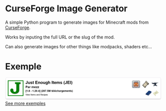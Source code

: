 # CurseForge Image Generator

A simple Python program to generate images for Minecraft mods from [CurseForge](https://www.curseforge.com/minecraft/mc-mods).

Works by inputing the full URL or the slug of the mod.

Can also generate images for other things like modpacks, shaders etc...

# Exemple

![Exemple Image](https://github.com/gregoryeple/CurseForgeImageGenerator/blob/main/exemples/jei.png?raw=true)
[See more exemples](https://github.com/gregoryeple/CurseForgeImageGenerator/tree/main/exemples)
